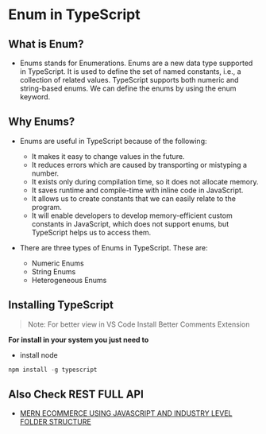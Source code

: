 # Enum in TypeScript

## What is Enum?

- Enums stands for Enumerations. Enums are a new data type supported in TypeScript. It is used to define the set of named constants, i.e., a collection of related values. TypeScript supports both numeric and string-based enums. We can define the enums by using the enum keyword.

## Why Enums?

- Enums are useful in TypeScript because of the following:

  - It makes it easy to change values in the future.
  - It reduces errors which are caused by transporting or mistyping a number.
  - It exists only during compilation time, so it does not allocate memory.
  - It saves runtime and compile-time with inline code in JavaScript.
  - It allows us to create constants that we can easily relate to the program.
  - It will enable developers to develop memory-efficient custom constants in JavaScript, which does not support enums, but TypeScript helps us to access them.

- There are three types of Enums in TypeScript. These are:

  - Numeric Enums
  - String Enums
  - Heterogeneous Enums

## Installing TypeScript

> Note: For better view in VS Code Install Better Comments Extension

**For install in your system you just need to**

- install node

```TypeScript
npm install -g typescript
```

## Also Check REST FULL API

- [MERN ECOMMERCE USING JAVASCRIPT AND INDUSTRY LEVEL FOLDER STRUCTURE](https://github.com/CodeIntelli/MERN-ECOMMERCE)
